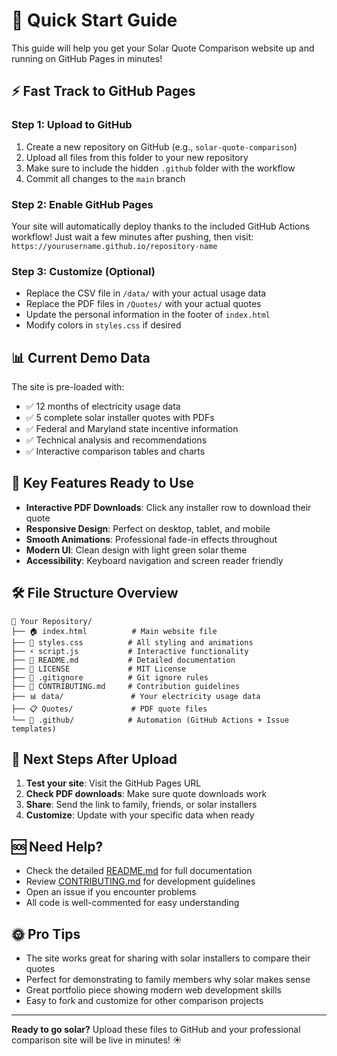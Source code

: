 # 🚀 Quick Start Guide

This guide will help you get your Solar Quote Comparison website up and running on GitHub Pages in minutes!

## ⚡ Fast Track to GitHub Pages

### Step 1: Upload to GitHub
1. Create a new repository on GitHub (e.g., `solar-quote-comparison`)
2. Upload all files from this folder to your new repository
3. Make sure to include the hidden `.github` folder with the workflow
4. Commit all changes to the `main` branch

### Step 2: Enable GitHub Pages
Your site will automatically deploy thanks to the included GitHub Actions workflow! 
Just wait a few minutes after pushing, then visit:
`https://yourusername.github.io/repository-name`

### Step 3: Customize (Optional)
- Replace the CSV file in `/data/` with your actual usage data
- Replace the PDF files in `/Quotes/` with your actual quotes
- Update the personal information in the footer of `index.html`
- Modify colors in `styles.css` if desired

## 📊 Current Demo Data
The site is pre-loaded with:
- ✅ 12 months of electricity usage data
- ✅ 5 complete solar installer quotes with PDFs
- ✅ Federal and Maryland state incentive information
- ✅ Technical analysis and recommendations
- ✅ Interactive comparison tables and charts

## 🌟 Key Features Ready to Use
- **Interactive PDF Downloads**: Click any installer row to download their quote
- **Responsive Design**: Perfect on desktop, tablet, and mobile
- **Smooth Animations**: Professional fade-in effects throughout
- **Modern UI**: Clean design with light green solar theme
- **Accessibility**: Keyboard navigation and screen reader friendly

## 🛠️ File Structure Overview
```
📁 Your Repository/
├── 🏠 index.html          # Main website file
├── 🎨 styles.css          # All styling and animations  
├── ⚡ script.js           # Interactive functionality
├── 📖 README.md           # Detailed documentation
├── 📄 LICENSE             # MIT License
├── 🙈 .gitignore          # Git ignore rules
├── 🤝 CONTRIBUTING.md     # Contribution guidelines
├── 📊 data/               # Your electricity usage data
├── 📋 Quotes/             # PDF quote files
└── 🤖 .github/            # Automation (GitHub Actions + Issue templates)
```

## 🎯 Next Steps After Upload
1. **Test your site**: Visit the GitHub Pages URL
2. **Check PDF downloads**: Make sure quote downloads work
3. **Share**: Send the link to family, friends, or solar installers
4. **Customize**: Update with your specific data when ready

## 🆘 Need Help?
- Check the detailed [README.md](README.md) for full documentation
- Review [CONTRIBUTING.md](CONTRIBUTING.md) for development guidelines  
- Open an issue if you encounter problems
- All code is well-commented for easy understanding

## 🌞 Pro Tips
- The site works great for sharing with solar installers to compare their quotes
- Perfect for demonstrating to family members why solar makes sense
- Great portfolio piece showing modern web development skills
- Easy to fork and customize for other comparison projects

---

**Ready to go solar?** Upload these files to GitHub and your professional comparison site will be live in minutes! ☀️
